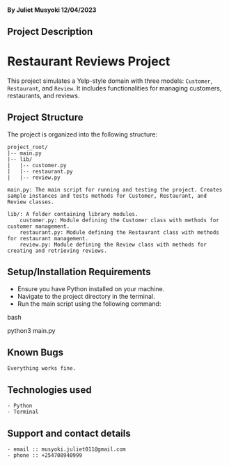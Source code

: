 #### **By Juliet Musyoki 12/04/2023**
## Project Description
# Restaurant Reviews Project

This project simulates a Yelp-style domain with three models: `Customer`, `Restaurant`, and `Review`. It includes functionalities for managing customers, restaurants, and reviews.

## Project Structure

The project is organized into the following structure:

```plaintext
project_root/
|-- main.py
|-- lib/
|   |-- customer.py
|   |-- restaurant.py
|   |-- review.py
```
    main.py: The main script for running and testing the project. Creates sample instances and tests methods for Customer, Restaurant, and Review classes.

    lib/: A folder containing library modules.
        customer.py: Module defining the Customer class with methods for customer management.
        restaurant.py: Module defining the Restaurant class with methods for restaurant management.
        review.py: Module defining the Review class with methods for creating and retrieving reviews.

## Setup/Installation Requirements
- Ensure you have Python installed on your machine.
- Navigate to the project directory in the terminal.
- Run the main script using the following command:

bash

python3 main.py


## Known Bugs
    Everything works fine.

## Technologies used
    - Python
    - Terminal

## Support and contact details
    - email :: musyoki.juliet011@gmail.com
    - phone :: +254708940999